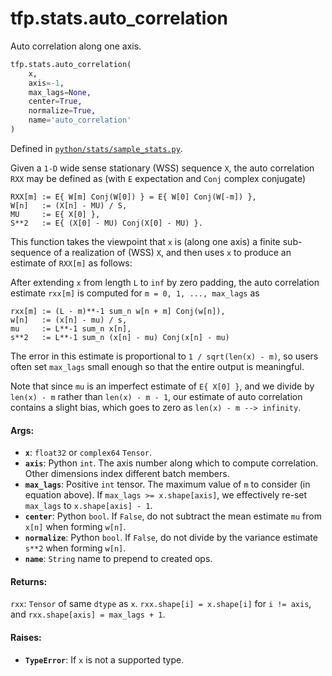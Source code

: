 <div itemscope itemtype="http://developers.google.com/ReferenceObject">
<meta itemprop="name" content="tfp.stats.auto_correlation" />
<meta itemprop="path" content="Stable" />
</div>

# tfp.stats.auto_correlation

Auto correlation along one axis.

``` python
tfp.stats.auto_correlation(
    x,
    axis=-1,
    max_lags=None,
    center=True,
    normalize=True,
    name='auto_correlation'
)
```



Defined in [`python/stats/sample_stats.py`](https://github.com/tensorflow/probability/tree/master/tensorflow_probability/python/stats/sample_stats.py).

<!-- Placeholder for "Used in" -->

Given a `1-D` wide sense stationary (WSS) sequence `X`, the auto correlation
`RXX` may be defined as  (with `E` expectation and `Conj` complex conjugate)

```
RXX[m] := E{ W[m] Conj(W[0]) } = E{ W[0] Conj(W[-m]) },
W[n]   := (X[n] - MU) / S,
MU     := E{ X[0] },
S**2   := E{ (X[0] - MU) Conj(X[0] - MU) }.
```

This function takes the viewpoint that `x` is (along one axis) a finite
sub-sequence of a realization of (WSS) `X`, and then uses `x` to produce an
estimate of `RXX[m]` as follows:

After extending `x` from length `L` to `inf` by zero padding, the auto
correlation estimate `rxx[m]` is computed for `m = 0, 1, ..., max_lags` as

```
rxx[m] := (L - m)**-1 sum_n w[n + m] Conj(w[n]),
w[n]   := (x[n] - mu) / s,
mu     := L**-1 sum_n x[n],
s**2   := L**-1 sum_n (x[n] - mu) Conj(x[n] - mu)
```

The error in this estimate is proportional to `1 / sqrt(len(x) - m)`, so users
often set `max_lags` small enough so that the entire output is meaningful.

Note that since `mu` is an imperfect estimate of `E{ X[0] }`, and we divide by
`len(x) - m` rather than `len(x) - m - 1`, our estimate of auto correlation
contains a slight bias, which goes to zero as `len(x) - m --> infinity`.

#### Args:

* <b>`x`</b>:  `float32` or `complex64` `Tensor`.
* <b>`axis`</b>:  Python `int`. The axis number along which to compute correlation.
  Other dimensions index different batch members.
* <b>`max_lags`</b>:  Positive `int` tensor.  The maximum value of `m` to consider (in
  equation above).  If `max_lags >= x.shape[axis]`, we effectively re-set
  `max_lags` to `x.shape[axis] - 1`.
* <b>`center`</b>:  Python `bool`.  If `False`, do not subtract the mean estimate `mu`
  from `x[n]` when forming `w[n]`.
* <b>`normalize`</b>:  Python `bool`.  If `False`, do not divide by the variance
  estimate `s**2` when forming `w[n]`.
* <b>`name`</b>:  `String` name to prepend to created ops.


#### Returns:

`rxx`: `Tensor` of same `dtype` as `x`.  `rxx.shape[i] = x.shape[i]` for
  `i != axis`, and `rxx.shape[axis] = max_lags + 1`.


#### Raises:

* <b>`TypeError`</b>:  If `x` is not a supported type.